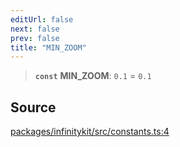 ```yaml
---
editUrl: false
next: false
prev: false
title: "MIN_ZOOM"
---
```


> **`const`** **MIN\_ZOOM**: `0.1` = `0.1`

## Source

[packages/infinitykit/src/constants.ts:4](https://github.com/nodenogg-in/alpha-p2p/blob/fd5f5c9/packages/infinitykit/src/constants.ts#L4)
